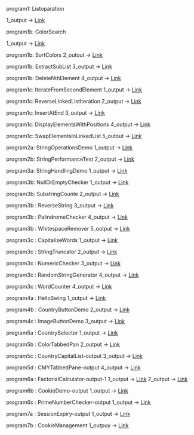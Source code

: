 program1: Listoparation

1_output -> [Link](https://github.com/jyotibhokare24/Advanced-Java-Programming/blob/main/ListInterface/ListOperations-Ouput.png)


program1b: ColorSearch

1_output -> [Link](https://github.com/jyotibhokare24/Advanced-Java-Programming/blob/main/ListInterface/ColorSearch-Outout.png)

program1b: SortColors
2_outout -> [Link](https://github.com/jyotibhokare24/Advanced-Java-Programming/blob/main/ListInterface/SortColors-Output.png)

program1b: ExtractSubList
3_output -> [Link](https://github.com/jyotibhokare24/Advanced-Java-Programming/blob/main/ListInterface/ExtractSubList-Output.png)

program1b: DeleteNthElement
4_output -> [Link](https://github.com/jyotibhokare24/Advanced-Java-Programming/blob/main/ListInterface/DeleteNthElement-Output.png)

program1c: IterateFromSecondElement
1_output -> [Link](https://github.com/jyotibhokare24/Advanced-Java-Programming/blob/main/ListInterface/IterateFromSecondElement-Output.png)

program1c: ReverseLinkedListIteration
2_output -> [Link](https://github.com/jyotibhokare24/Advanced-Java-Programming/blob/main/ListInterface/ReverseLinkedListIteration-Output.png)

program1c: InsertAtEnd
3_output -> [Link](https://github.com/jyotibhokare24/Advanced-Java-Programming/blob/main/ListInterface/InsertAtEnd-Output.png)

program1c: DisplayElementsWithPositions
4_output -> [Link](https://github.com/jyotibhokare24/Advanced-Java-Programming/blob/main/ListInterface/DisplayElementsWithPositions-Output.png)

program1c: SwapElementsInLinkedList
5_outout -> [Link](https://github.com/jyotibhokare24/Advanced-Java-Programming/blob/main/ListInterface/SwapElementsInLinkedList-Output.png)

program2a: StringOperationsDemo
1_output -> [Link](https://github.com/jyotibhokare24/Advanced-Java-Programming/blob/main/Stringoperations/StringOperationsDemo-Output.png)

program2b: StringPerformanceTest
2_output -> [Link](https://github.com/jyotibhokare24/Advanced-Java-Programming/blob/main/Stringoperations/StringPerformanceTest-Output.png)

program3a: StringHandlingDemo
1_output -> [Link](https://github.com/jyotibhokare24/Advanced-Java-Programming/blob/main/Stringoperations3a/StringHandlingDemo-output.png)

program3b: NullOrEmptyChecker
1_output -> [Link](https://github.com/jyotibhokare24/Advanced-Java-Programming/blob/main/Stringoperations3a/NullOrEmptyChecker-output.png)

program3b: SubstringCounte
2_output -> [Link](https://github.com/jyotibhokare24/Advanced-Java-Programming/blob/main/Stringoperations3a/SubstringCounter-output.png)

program3b : ReverseString
3_output -> [Link](https://github.com/jyotibhokare24/Advanced-Java-Programming/blob/main/Stringoperations3a/ReverseString-output.png)

program3b : PalindromeChecker
4_output -> [Link](https://github.com/jyotibhokare24/Advanced-Java-Programming/blob/main/Stringoperations3a/PalindromeChecker-output.png)

program3b : WhitespaceRemover
5_output -> [Link](https://github.com/jyotibhokare24/Advanced-Java-Programming/blob/main/Stringoperations3a/WhitespaceRemover-output.png)

program3c : CapitalizeWords
1_output -> [Link](https://github.com/jyotibhokare24/Advanced-Java-Programming/blob/main/Stringoperations3a/CapitalizeWords-output.png)

program3c : StringTruncator
2_output -> [Link](https://github.com/jyotibhokare24/Advanced-Java-Programming/blob/main/Stringoperations3a/StringTruncator-output.png)

program3c : NumericChecker
3_output -> [Link](https://github.com/jyotibhokare24/Advanced-Java-Programming/blob/main/Stringoperations3a/NumericChecker-output.png)

program3c : RandomStringGenerator 
4_output -> [Link](https://github.com/jyotibhokare24/Advanced-Java-Programming/blob/main/Stringoperations3a/RandomStringGenerator%20-output.png)

program3c : WordCounter
4_output -> [Link](https://github.com/jyotibhokare24/Advanced-Java-Programming/blob/main/Stringoperations3a/WordCounter-output.png)

program4a : HelloSwing
1_output -> [Link](https://github.com/jyotibhokare24/Advanced-Java-Programming/blob/main/Swing4/HelloSwing-output.png)

program4b : CountryButtonDemo
2_output -> [Link](https://github.com/jyotibhokare24/Advanced-Java-Programming/blob/main/Swing4/CountryButtonDemo-output.png)

program4c : ImageButtonDemo
3_output -> [Link](https://github.com/jyotibhokare24/Advanced-Java-Programming/blob/main/Swing4/ImageButtonDemo-output.png)

program5a : CountrySelector
1_output -> [Link](https://github.com/jyotibhokare24/Advanced-Java-Programming/blob/main/Swing5/CountrySelector-output.png)

program5b : ColorTabbedPan
2_output -> [Link](https://github.com/jyotibhokare24/Advanced-Java-Programming/blob/main/Swing5/ColorTabbedPan-output.png)

program5c : CountryCapitalList-output
3_output -> [Link](https://github.com/jyotibhokare24/Advanced-Java-Programming/blob/main/Swing5/CountryCapitalList-output.png)

program5d : CMYTabbedPane-output
4_output -> [Link](https://github.com/jyotibhokare24/Advanced-Java-Programming/blob/main/Swing5/CMYTabbedPane-output.png)

program6a : FactorialCalculator-output-1
1_output -> [Link](https://github.com/jyotibhokare24/Advanced-Java-Programming/blob/main/Servletprogram/FactorialCalculator-output-1.png)
2_output -> [Link](https://github.com/jyotibhokare24/Advanced-Java-Programming/blob/main/Servletprogram/FactorialCalculator-output-2.png)

program6b : CookieDemo-output
1_output -> [Link](https://github.com/jyotibhokare24/Advanced-Java-Programming/blob/main/Servletprogram/CookieDemo-output.png)

program6c : PrimeNumberChecker-output
1_output -> [Link](https://github.com/jyotibhokare24/Advanced-Java-Programming/blob/main/Servletprogram/PrimeNumberChecker-output.png)

program7a : SessionExpiry-output
1_output -> [Link](https://github.com/jyotibhokare24/Advanced-Java-Programming/blob/main/JSPprograms7/SessionExpiry-output.png)

program7b : CookieManagement
1_outpuy -> [Link](https://github.com/jyotibhokare24/Advanced-Java-Programming/blob/main/JSPprograms7/Cookiemanagement-output.png)
